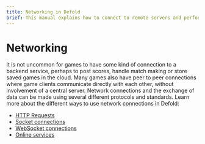 ```yaml
---
title: Networking in Defold
brief: This manual explains how to connect to remote servers and perform other kinds of network connections.
---
```


# Networking

It is not uncommon for games to have some kind of connection to a backend service, perhaps to post scores, handle match making or store saved games in the cloud. Many games also have peer to peer connections where game clients communicate directly with each other, without involvement of a central server. Network connections and the exchange of data can be made using several different protocols and standards. Learn more about the different ways to use network connections in Defold:

* [HTTP Requests](/manuals/http-requests)
* [Socket connections](/manuals/socket-connections)
* [WebSocket connections](/manuals/websocket-connections)
* [Online services](/manuals/online-services)
